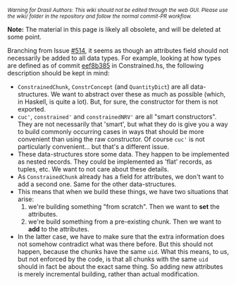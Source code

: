 <small><i>Warning for Drasil Authors: This wiki should not be edited through the web GUI. Please use the wiki/ folder in the repository and follow the normal commit-PR workflow.</i></small>

**Note:** The material in this page is likely all obsolete, and will be deleted at some point.

Branching from Issue [#514](https://github.com/JacquesCarette/Drasil/issues/514), it seems as though an attributes field should not necessarily be added to all data types. For example, looking at how types are defined as of commit [eef8b385](https://github.com/JacquesCarette/Drasil/commit/eef8b385823902a8af5f548fac64988877f20ae7#commit) in Constrained.hs, the following description should be kept in mind: 

- `ConstrainedChunk`, `ConstrConcept` (and `QuantityDict`) are all data-structures. We want to abstract over these as much as possible (which, in Haskell, is quite a lot). But, for sure, the constructor for them is not exported.
- `cuc'`, `constrained'` and `constrainedNRV'` are all "smart constructors".  They are not necessarily that 'smart', but what they do is give you a way to build commonly occurring cases in ways that should be more convenient than using the raw constructor. Of course `cuc'` is not particularly convenient... but that's a different issue.
- These data-structures store some data. They happen to be implemented as nested records. They could be implemented as 'flat' records, as tuples, etc. We want to not care about these details.
- As `ConstrainedChunk` already has a field for attributes, we don't want to add a second one. Same for the other data-structures.
- This means that when we build these things, we have two situations that arise:
  1) we're building something "from scratch". Then we want to **set** the attributes.
  2) we're build something from a pre-existing chunk. Then we want to **add** to the attributes.
- In the latter case, we have to make sure that the extra information does not somehow contradict what was there before. But this should not happen, because the chunks have the same `uid`. What this means, to us, but not enforced by the code, is that all chunks with the same `uid` should in fact be about the exact same thing. So adding new attributes is merely incremental building, rather than actual modification.
